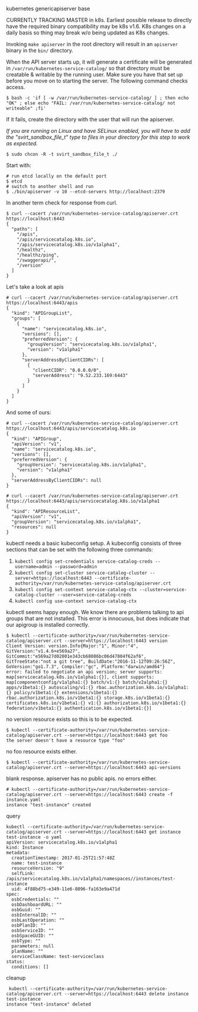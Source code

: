 

kubernetes genericapiserver base

CURRENTLY TRACKING MASTER in k8s. Earliest possible release to
directly have the required binary compatibility may be k8s v1.6. K8s
changes on a daily basis so thing may break w/o being updated as K8s
changes.


Invoking `make apiserver` in the root directory will result in an
`apiserver` binary in the `bin/` directory.

When the API server starts up, it will generate a certificate will be
generated in `/var/run/kubernetes-service-catalog/` so that directory must be
creatable & writable by the running user.  Make sure you have that set up
before you move on to starting the server.  The following command checks
access.

```
$ bash -c 'if [ -w /var/run/kubernetes-service-catalog/ ] ; then echo "OK" ; else echo "FAIL: /var/run/kubernetes-service-catalog/ not writeable" ;fi'
```
If it fails, create the directory with the user that will run the apiserver.


*If you are running on Linux and have SELinux enabled, you will have to add the "svirt_sandbox_file_t" type to files in your directory for this step to work  as expected.*
```
$ sudo chcon -R -t svirt_sandbox_file_t ./
```

Start with:

```
# run etcd locally on the default port
$ etcd 
# switch to another shell and run
$ ./bin/apiserver -v 10 --etcd-servers http://localhost:2379
```

In another term check for response from curl.
```
$ curl --cacert /var/run/kubernetes-service-catalog/apiserver.crt https://localhost:6443
{
  "paths": [
    "/apis",
    "/apis/servicecatalog.k8s.io",
    "/apis/servicecatalog.k8s.io/v1alpha1",
    "/healthz",
    "/healthz/ping",
    "/swaggerapi/",
    "/version"
  ]
}
```


Let's take a look at apis

```
# curl --cacert /var/run/kubernetes-service-catalog/apiserver.crt https://localhost:6443/apis
{
  "kind": "APIGroupList",
  "groups": [
    {
      "name": "servicecatalog.k8s.io",
      "versions": [],
      "preferredVersion": {
        "groupVersion": "servicecatalog.k8s.io/v1alpha1",
        "version": "v1alpha1"
      },
      "serverAddressByClientCIDRs": [
        {
          "clientCIDR": "0.0.0.0/0",
          "serverAddress": "9.52.233.169:6443"
        }
      ]
    }
  ]
}
```

And some of ours:
```
# curl --cacert /var/run/kubernetes-service-catalog/apiserver.crt https://localhost:6443/apis/servicecatalog.k8s.io
{
  "kind": "APIGroup",
  "apiVersion": "v1",
  "name": "servicecatalog.k8s.io",
  "versions": [],
  "preferredVersion": {
    "groupVersion": "servicecatalog.k8s.io/v1alpha1",
    "version": "v1alpha1"
  },
  "serverAddressByClientCIDRs": null
}
```

```
# curl --cacert /var/run/kubernetes-service-catalog/apiserver.crt https://localhost:6443/apis/servicecatalog.k8s.io/v1alpha1
{
  "kind": "APIResourceList",
  "apiVersion": "v1",
  "groupVersion": "servicecatalog.k8s.io/v1alpha1",
  "resources": null
}
```

kubectl needs a basic kubeconfig setup. A kubeconfig consists of three
sections that can be set with the following three commands:

1. `kubectl config set-credentials service-catalog-creds --username=admin --password=admin`
1. `kubectl config set-cluster service-catalog-cluster --server=https://localhost:6443 --certificate-authority=/var/run/kubernetes-service-catalog/apiserver.crt`
1. `kubectl config set-context service-catalog-ctx --cluster=service-catalog-cluster --user=service-catalog-creds`
1. `kubectl config use-context service-catalog-ctx`

kubectl seems happy enough. We know there are problems talking to api
groups that are not installed. This error is innocuous, but does
indicate that our apigroup is installed correctly.

```
$ kubectl --certificate-authority=/var/run/kubernetes-service-catalog/apiserver.crt --server=https://localhost:6443 version
Client Version: version.Info{Major:"1", Minor:"4", GitVersion:"v1.4.6+e569a27", GitCommit:"e569a27d02001e343cb68086bc06d47804f62af6", GitTreeState:"not a git tree", BuildDate:"2016-11-12T09:26:56Z", GoVersion:"go1.7.3", Compiler:"gc", Platform:"darwin/amd64"}
error: failed to negotiate an api version; server supports: map[servicecatalog.k8s.io/v1alpha1:{}], client supports: map[componentconfig/v1alpha1:{} batch/v1:{} batch/v2alpha1:{} apps/v1beta1:{} autoscaling/v1:{} rbac.authorization.k8s.io/v1alpha1:{} policy/v1beta1:{} extensions/v1beta1:{} rbac.authorization.k8s.io/v1beta1:{} storage.k8s.io/v1beta1:{} certificates.k8s.io/v1beta1:{} v1:{} authorization.k8s.io/v1beta1:{} federation/v1beta1:{} authentication.k8s.io/v1beta1:{}]
```
no version resource exists so this is to be expected.

```
$ kubectl --certificate-authority=/var/run/kubernetes-service-catalog/apiserver.crt --server=https://localhost:6443 get foo
the server doesn't have a resource type "foo"
```
no foo resource exists either.

```
$ kubectl --certificate-authority=/var/run/kubernetes-service-catalog/apiserver.crt --server=https://localhost:6443 api-versions
```
blank response. apiserver has no public apis. no errors either.



```
# kubectl --certificate-authority=/var/run/kubernetes-service-catalog/apiserver.crt --server=https://localhost:6443 create -f instance.yaml
instance "test-instance" created
```
query
```
kubectl --certificate-authority=/var/run/kubernetes-service-catalog/apiserver.crt --server=https://localhost:6443 get instance test-instance -o yaml
apiVersion: servicecatalog.k8s.io/v1alpha1
kind: Instance
metadata:
  creationTimestamp: 2017-01-25T21:57:48Z
  name: test-instance
  resourceVersion: "9"
  selfLink: /apis/servicecatalog.k8s.io/v1alpha1/namespaces//instances/test-instance
  uid: 4f88bd75-e349-11e6-8096-fa163e9a471d
spec:
  osbCredentials: ""
  osbDashboardURL: ""
  osbGuid: ""
  osbInternalID: ""
  osbLastOperation: ""
  osbPlanID: ""
  osbServiceID: ""
  osbSpaceGUID: ""
  osbType: ""
  parameters: null
  planName: ""
  serviceClassName: test-serviceclass
status:
  conditions: []
```

cleanup
```
 kubectl --certificate-authority=/var/run/kubernetes-service-catalog/apiserver.crt --server=https://localhost:6443 delete instance test-instance
instance "test-instance" deleted
```



